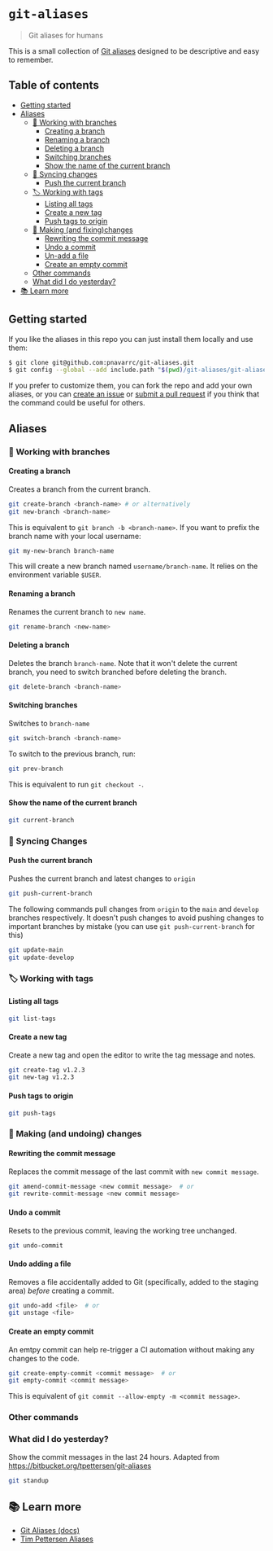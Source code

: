 # `git-aliases`

> Git aliases for humans

This is a small collection of [Git aliases](https://git-scm.com/book/en/v2/Git-Basics-Git-Aliases) designed to be descriptive and easy to remember.

## Table of contents

- [Getting started](#getting-started)
- [Aliases](#aliases)
  - [🌱 Working with branches](#-working-with-branches)
    - [Creating a branch](#creating-a-branch)
    - [Renaming a branch](#renaming-a-branch)
    - [Deleting a branch](#deleting-a-branch)
    - [Switching branches](#switching-branches)
    - [Show the name of the current branch](#show-the-name-of-the-current-branch)
  - [🔄 Syncing changes](#-syncing-changes)
    - [Push the current branch](#push-the-current-branch)
  - [🏷 Working with tags](#-working-with-tags)
    - [Listing all tags](#listing-all-tags)
    - [Create a new tag](#create-a-new-tag)
    - [Push tags to origin](#push-tags-to-origin)
  - [📝 Making (and fixing)changes](#-making-and-undoing-changes)
    - [Rewriting the commit message](#rewriting-the-commit-message)
    - [Undo a commit](#undo-a-commit)
    - [Un-add a file](#un-add-a-file)
    - [Create an empty commit](#create-an-empty-commit)
  - [Other commands](#other-commands)
  - [What did I do yesterday?](#what-did-i-do-yesterday)
- [📚 Learn more](#-learn-more)

## Getting started

If you like the aliases in this repo you can just install them locally and use them:

```sh
$ git clone git@github.com:pnavarrc/git-aliases.git
$ git config --global --add include.path "$(pwd)/git-aliases/git-aliases"
```

If you prefer to customize them, you can fork the repo and add your own aliases, or you can [create an issue](https://github.com/pnavarrc/git-aliases/issues) or [submit a pull request](https://github.com/pnavarrc/git-aliases/pulls) if you think that the command could be useful for others.

## Aliases

### 🌱 Working with branches

#### Creating a branch

Creates a branch from the current branch.

```sh
git create-branch <branch-name> # or alternatively
git new-branch <branch-name>
```

This is equivalent to `git branch -b <branch-name>`. If you want to prefix the branch name with your local username:

```sh
git my-new-branch branch-name
```

This will create a new branch named `username/branch-name`. It relies on the environment variable `$USER`.

#### Renaming a branch

Renames the current branch to `new name`.

```sh
git rename-branch <new-name>
```

#### Deleting a branch

Deletes the branch `branch-name`. Note that it won't delete the current branch, you need to switch branched before deleting the branch.

```sh
git delete-branch <branch-name>
```

#### Switching branches

Switches to `branch-name`

```sh
git switch-branch <branch-name>
```

To switch to the previous branch, run:

```sh
git prev-branch
```

This is equivalent to run `git checkout -`.

#### Show the name of the current branch

```sh
git current-branch
```

### 🔄 Syncing Changes

#### Push the current branch

Pushes the current branch and latest changes to `origin`

```sh
git push-current-branch
```

The following commands pull changes from `origin` to the `main` and `develop` branches respectively. It doesn't push changes to avoid pushing changes to important branches by mistake (you can use `git push-current-branch` for this)

```sh
git update-main
git update-develop
```

### 🏷 Working with tags

#### Listing all tags

```sh
git list-tags
```

#### Create a new tag

Create a new tag and open the editor to write the tag message and notes.

```sh
git create-tag v1.2.3
git new-tag v1.2.3
```

#### Push tags to origin

```sh
git push-tags
```

### 📝 Making (and undoing) changes

#### Rewriting the commit message

Replaces the commit message of the last commit with `new commit message`.

```sh
git amend-commit-message <new commit message>  # or
git rewrite-commit-message <new commit message>
```

#### Undo a commit

Resets to the previous commit, leaving the working tree unchanged.

```sh
git undo-commit
```

#### Undo adding a file

Removes a file accidentally added to Git (specifically, added to the staging area) _before_ creating a commit.

```sh
git undo-add <file>  # or
git unstage <file>
```

#### Create an empty commit

An emtpy commit can help re-trigger a CI automation without making any changes to the code.

```sh
git create-empty-commit <commit message>  # or
git empty-commit <commit message>
```

This is equivalent of `git commit --allow-empty -m <commit message>`.

### Other commands

### What did I do yesterday?

Show the commit messages in the last 24 hours. Adapted from https://bitbucket.org/tpettersen/git-aliases

```sh
git standup
```

## 📚 Learn more

- [Git Aliases (docs)](https://git-scm.com/book/en/v2/Git-Basics-Git-Aliases)
- [Tim Pettersen Aliases](https://bitbucket.org/tpettersen/git-aliases)
